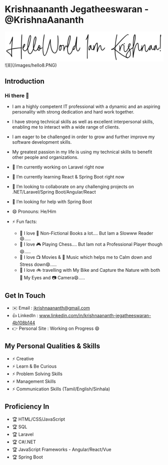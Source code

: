 # Krishnaananth Jegatheeswaran - @KrishnaAananth

<img src="/images/hello8.PNG" />
![8](/images/hello8.PNG)

## Introduction


### Hi there 👋


- I am a highly competent IT professional with a dynamic and an aspiring personality with strong dedication and hard work together. 

- I have strong technical skills as well as excellent interpersonal skills, enabling me to interact with a wide range of clients. 

- I am eager to be challenged in order to grow and further improve my software development skills. 

- My greatest passion in my life is using my technical skills to benefit other people and organizations.

- 🔭 I’m currently working on Laravel right now

- 🌱 I’m currently learning React & Spring Boot right now

- 👯 I’m looking to collaborate on any challenging projects on .NET/Laravel/Spring Boot/Angular/React

- 🤔 I’m looking for help with Spring Boot

- 😄 Pronouns: He/Him

- ⚡ Fun facts: 
    - 🙊 I love 📖 Non-Fictional Books a lot.... But Iam a Slowww Reader😄..... 
    - 🙊 I love 🎮 Playing Chess.... But Iam not a Professional Player though😄.....
    - 🙊 I love 📺 Movies & 🎵 Music which helps me to Calm down and Stress down😄.....
    - 🙊 I love 🚲 travelling with My Bike and Capture the Nature with both 👀 My Eyes and 📷 Camera😄.....
 
 
## Get In Touch

- ✉️ Email          : jkrishnaananth@gmail.com
- 👍 LinkedIn       : www.linkedin.com/in/krishnaananth-jegatheeswaran-4b108b144
- 👉 Personal Site  : Working on Progress 😄


## My Personal Qualities & Skills

- ⚡ Creative
- ⚡ Learn & Be Curious
- ⚡ Problem Solving Skills
- ⚡ Management Skills
- ⚡ Communication Skills (Tamil/English/Sinhala)

## Proficiency In

- 🏆 HTML/CSS/JavaScript
- 🏆 SQL
- 🏆 Laravel
- 🏆 C#/.NET
- 🏆 JavaScript Frameworks - Angular/React/Vue
- 🏆 Spring Boot


<!--
**KrishnaAananth/KrishnaAananth** is a ✨ _special_ ✨ repository because its `README.md` (this file) appears on your GitHub profile.

Here are some ideas to get you started:

- 🔭 I’m currently working on ...
- 🌱 I’m currently learning ...
- 👯 I’m looking to collaborate on ...
- 🤔 I’m looking for help with ...
- 💬 Ask me about ...
- 📫 How to reach me: ...
- 😄 Pronouns: ...
- ⚡ Fun fact: ...
-->
